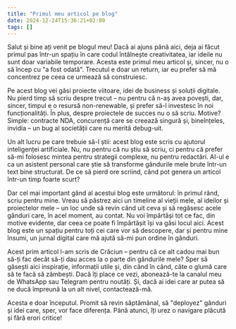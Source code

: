 ```yaml
---
title: "Primul meu articol pe blog"
date: 2024-12-24T15:36:21+02:00
tags: []
---
```


Salut și bine ați venit pe blogul meu! Dacă ai ajuns până aici, deja ai făcut primul pas într-un spațiu în care codul întâlnește creativitatea, iar ideile nu sunt doar variabile temporare. Acesta este primul meu articol și, sincer, nu o să încep cu "a fost odată". Trecutul e doar un return, iar eu prefer să mă concentrez pe ceea ce urmează să construiesc.

Pe acest blog vei găsi proiecte viitoare, idei de business și soluții digitale. Nu pierd timp să scriu despre trecut – nu pentru că n-aș avea povești, dar, sincer, timpul e o resursă non-renewable, și prefer să-l investesc în noi funcționalități. În plus, despre proiectele de succes nu o să scriu. Motive? Simple: contracte NDA, concurență care se creează singură și, bineînțeles, invidia – un bug al societății care nu merită debug-uit.

Un alt lucru pe care trebuie să-l știi: acest blog este scris cu ajutorul inteligenței artificiale. Nu, nu pentru că nu știu să scriu, ci pentru că prefer să-mi folosesc mintea pentru strategii complexe, nu pentru redactări. AI-ul e ca un asistent personal care știe să transforme gândurile mele brute într-un text bine structurat. De ce să pierd ore scriind, când pot genera un articol într-un timp foarte scurt?

Dar cel mai important gând al acestui blog este următorul: în primul rând, scriu pentru mine. Vreau să păstrez aici un timeline al vieții mele, al ideilor și proiectelor mele – un loc unde să revin când uit ceva și să regăsesc acele gânduri care, în acel moment, au contat. Nu voi împărtăși tot ce fac, din motive evidente, dar ceea ce poate fi împărtășit își va găsi locul aici. Acest blog este un spațiu pentru toți cei care vor să descopere, dar și pentru mine însumi, un jurnal digital care mă ajută să-mi pun ordine în gânduri.

Acest prim articol l-am scris de Crăciun – pentru că ce alt cadou mai bun să-ți fac decât să-ți dau acces la o parte din gândurile mele? Sper să găsești aici inspirație, informații utile și, din când în când, câte o glumă care să te facă să zâmbești. Dacă îți place ce vezi, abonează-te la canalul meu de WhatsApp sau Telegram pentru noutăți. Și, dacă ai idei care ar putea să ne ducă împreună la un alt nivel, contactează-mă.

Acesta e doar începutul. Promit să revin săptămânal, să "deployez" gânduri și idei care, sper, vor face diferența. Până atunci, îți urez o navigare plăcută și fără erori critice!